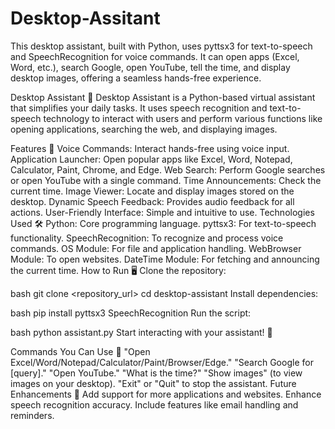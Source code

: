 # Desktop-Assitant
This desktop assistant, built with Python, uses pyttsx3 for text-to-speech and SpeechRecognition for voice commands. It can open apps (Excel, Word, etc.), search Google, open YouTube, tell the time, and display desktop images, offering a seamless hands-free experience.

Desktop Assistant 🤖
Desktop Assistant is a Python-based virtual assistant that simplifies your daily tasks. It uses speech recognition and text-to-speech technology to interact with users and perform various functions like opening applications, searching the web, and displaying images.

Features 🚀
Voice Commands: Interact hands-free using voice input.
Application Launcher: Open popular apps like Excel, Word, Notepad, Calculator, Paint, Chrome, and Edge.
Web Search: Perform Google searches or open YouTube with a single command.
Time Announcements: Check the current time.
Image Viewer: Locate and display images stored on the desktop.
Dynamic Speech Feedback: Provides audio feedback for all actions.
User-Friendly Interface: Simple and intuitive to use.
Technologies Used 🛠️
Python: Core programming language.
pyttsx3: For text-to-speech functionality.
SpeechRecognition: To recognize and process voice commands.
OS Module: For file and application handling.
WebBrowser Module: To open websites.
DateTime Module: For fetching and announcing the current time.
How to Run 🖥️
Clone the repository:

bash
git clone <repository_url>
cd desktop-assistant
Install dependencies:

bash
pip install pyttsx3 SpeechRecognition
Run the script:

bash
python assistant.py
Start interacting with your assistant! 🎤

Commands You Can Use 💬
"Open Excel/Word/Notepad/Calculator/Paint/Browser/Edge."
"Search Google for [query]."
"Open YouTube."
"What is the time?"
"Show images" (to view images on your desktop).
"Exit" or "Quit" to stop the assistant.
Future Enhancements 🔮
Add support for more applications and websites.
Enhance speech recognition accuracy.
Include features like email handling and reminders.
